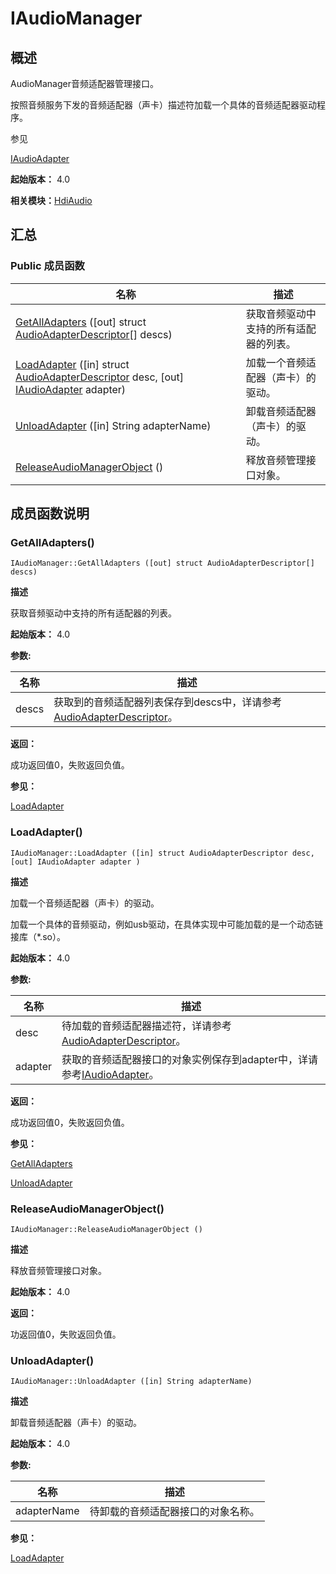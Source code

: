 # IAudioManager


## 概述

AudioManager音频适配器管理接口。

按照音频服务下发的音频适配器（声卡）描述符加载一个具体的音频适配器驱动程序。

参见

[IAudioAdapter](interface_i_audio_adapter_v10.md)

**起始版本：** 4.0

**相关模块：**[HdiAudio](_hdi_audio_v11.md)


## 汇总


### Public 成员函数

| 名称 | 描述 | 
| -------- | -------- |
| [GetAllAdapters](#getalladapters) ([out] struct [AudioAdapterDescriptor](_audio_adapter_descriptor_v10.md)[] descs) | 获取音频驱动中支持的所有适配器的列表。 | 
| [LoadAdapter](#loadadapter) ([in] struct [AudioAdapterDescriptor](_audio_adapter_descriptor_v10.md) desc, [out] [IAudioAdapter](interface_i_audio_adapter_v10.md) adapter) | 加载一个音频适配器（声卡）的驱动。 | 
| [UnloadAdapter](#unloadadapter) ([in] String adapterName) | 卸载音频适配器（声卡）的驱动。 | 
| [ReleaseAudioManagerObject](#releaseaudiomanagerobject) () | 释放音频管理接口对象。 | 


## 成员函数说明


### GetAllAdapters()

```
IAudioManager::GetAllAdapters ([out] struct AudioAdapterDescriptor[] descs)
```

**描述**

获取音频驱动中支持的所有适配器的列表。

**起始版本：** 4.0

**参数:**

| 名称 | 描述 | 
| -------- | -------- |
| descs | 获取到的音频适配器列表保存到descs中，详请参考[AudioAdapterDescriptor](_audio_adapter_descriptor_v10.md)。 | 

**返回：**

成功返回值0，失败返回负值。

**参见：**

[LoadAdapter](#loadadapter)


### LoadAdapter()

```
IAudioManager::LoadAdapter ([in] struct AudioAdapterDescriptor desc, [out] IAudioAdapter adapter )
```

**描述**

加载一个音频适配器（声卡）的驱动。

加载一个具体的音频驱动，例如usb驱动，在具体实现中可能加载的是一个动态链接库（\*.so）。

**起始版本：** 4.0

**参数:**

| 名称 | 描述 | 
| -------- | -------- |
| desc | 待加载的音频适配器描述符，详请参考[AudioAdapterDescriptor](_audio_adapter_descriptor_v10.md)。 | 
| adapter | 获取的音频适配器接口的对象实例保存到adapter中，详请参考[IAudioAdapter](interface_i_audio_adapter_v10.md)。 | 

**返回：**

成功返回值0，失败返回负值。

**参见：**

[GetAllAdapters](#getalladapters)

[UnloadAdapter](#unloadadapter)


### ReleaseAudioManagerObject()

```
IAudioManager::ReleaseAudioManagerObject ()
```

**描述**

释放音频管理接口对象。

**起始版本：** 4.0

**返回：**

功返回值0，失败返回负值。


### UnloadAdapter()

```
IAudioManager::UnloadAdapter ([in] String adapterName)
```

**描述**

卸载音频适配器（声卡）的驱动。

**起始版本：** 4.0

**参数:**

| 名称 | 描述 | 
| -------- | -------- |
| adapterName | 待卸载的音频适配器接口的对象名称。 | 

**参见：**

[LoadAdapter](#loadadapter)
